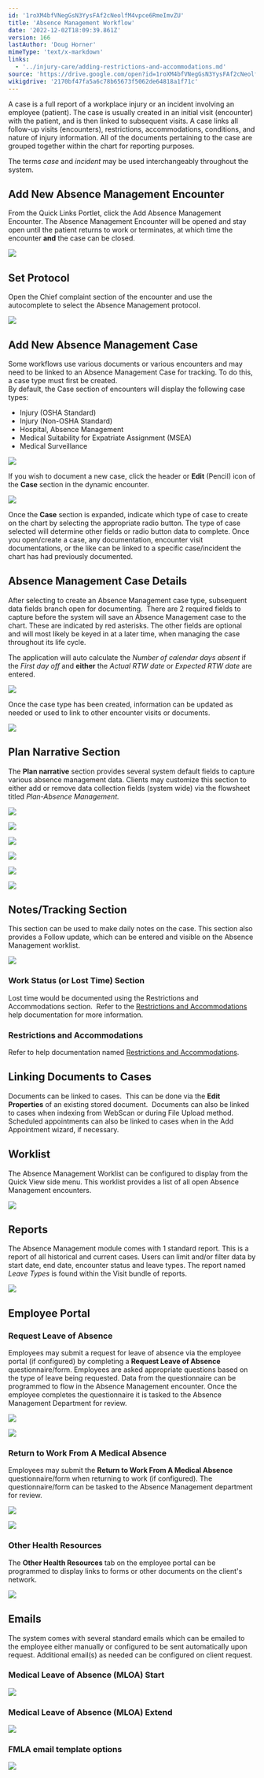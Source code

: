 ```yaml
---
id: '1roXM4bfVNegGsN3YysFAf2cNeolfM4vpce6RmeImvZU'
title: 'Absence Management Workflow'
date: '2022-12-02T18:09:39.861Z'
version: 166
lastAuthor: 'Doug Horner'
mimeType: 'text/x-markdown'
links:
  - '../injury-care/adding-restrictions-and-accommodations.md'
source: 'https://drive.google.com/open?id=1roXM4bfVNegGsN3YysFAf2cNeolfM4vpce6RmeImvZU'
wikigdrive: '2170bf47fa5a6c78b65673f5062de64818a1f71c'
---
```

A case is a full report of a workplace injury or an incident involving an employee (patient). The case is usually created in an initial visit (encounter) with the patient, and is then linked to subsequent visits. A case links all follow-up visits (encounters), restrictions, accommodations, conditions, and nature of injury information.  All of the documents pertaining to the case are grouped together within the chart for reporting purposes.

The terms *case* and *incident* may be used interchangeably throughout the system.

  
## Add New Absence Management Encounter  
  
From the Quick Links Portlet, click the Add Absence Management Encounter. The Absence Management Encounter will be opened and stay open until the patient returns to work or terminates, at which time the encounter **and** the case can be closed.

  
![](../absence-management-workflow.assets/1c1a1ae32dc9ca22da68c7734175cb76.png)  


  
## Set Protocol  
  
  
Open the Chief complaint section of the encounter and use the autocomplete to select the Absence Management protocol.

  
![](../absence-management-workflow.assets/a44494a9528f6f5b592eff1fe5e60caa.png)  


  
## **Add New Absence Management Case**  
  
Some workflows use various documents or various encounters and may need to be linked to an Absence Management Case for tracking. To do this, a case type must first be created.  
By default, the Case section of encounters will display the following case types:
* Injury (OSHA Standard) 
* Injury (Non-OSHA Standard) 
* Hospital, Absence Management 
* Medical Suitability for Expatriate Assignment (MSEA)
* Medical Surveillance

  
![](../absence-management-workflow.assets/895ee8d7d82d2149015041165ef84d4f.png)  


If you wish to document a new case, click the header or **Edit** (Pencil) icon of the **Case** section in the dynamic encounter.

  
![](../absence-management-workflow.assets/b634f8f1f09f299c7719210dd5a6b587.png)  


Once the **Case** section is expanded, indicate which type of case to create on the chart by selecting the appropriate radio button. The type of case selected will determine other fields or radio button data to complete. Once you open/create a case, any documentation, encounter visit documentations, or the like can be linked to a specific case/incident the chart has had previously documented.
  
## **Absence Management Case Details**  
  
After selecting to create an Absence Management case type, subsequent data fields branch open for documenting.  There are 2 required fields to capture before the system will save an Absence Management case to the chart. These are indicated by red asterisks. The other fields are optional and will most likely be keyed in at a later time, when managing the case throughout its life cycle.

The application will auto calculate the *Number of calendar days absent* if the *First day off* and **either** the *Actual RTW date* or *Expected RTW date* are entered.
  
![](../absence-management-workflow.assets/db4521d99edb4154d82ad96c384c9146.png)  

Once the case type has been created, information can be updated as needed or used to link to other encounter visits or documents.
  
![](../absence-management-workflow.assets/b9d9d66a06c7302ff997cd95f6392799.png)  

  
## Plan Narrative Section  
  
The **Plan narrative** section provides several system default fields to capture various absence management data. Clients may customize this section to either add or remove data collection fields (system wide) via the flowsheet titled *Plan-Absence Management.*
  
![](../absence-management-workflow.assets/533c6a81dd8c5a335624305bbd45edcb.png)  

  
![](../absence-management-workflow.assets/2b9455f60094a3b389f5f9bfb3f6ddad.png)  

  
![](../absence-management-workflow.assets/3c173b38571ebf7f7bd2a7f9b0c6a2b7.png)  

  
![](../absence-management-workflow.assets/cc7ed1609f3b7acc1e126fd145f4c023.png)  

  
![](../absence-management-workflow.assets/6fd6d6f091f2892b29f2782c607d3156.png)  

  
![](../absence-management-workflow.assets/400c785de5662e73d350c28323438727.png)  

  
## Notes/Tracking Section  
  
This section can be used to make daily notes on the case. This section also provides a Follow update, which can be entered and visible on the Absence Management worklist.
  
![](../absence-management-workflow.assets/278c330559099f9aa886b6e89a880fc6.png)  

  
### **Work Status (or Lost Time) Section**  
  
Lost time would be documented using the Restrictions and Accommodations section.  Refer to the [Restrictions and Accommodations](../injury-care/adding-restrictions-and-accommodations.md) help documentation for more information.
  
### **Restrictions and Accommodations**  
  
Refer to help documentation named [Restrictions and Accommodations](../injury-care/adding-restrictions-and-accommodations.md).
  
## **Linking Documents to Cases**  
  
Documents can be linked to cases.  This can be done via the **Edit Properties** of an existing stored document.  Documents can also be linked to cases when indexing from WebScan or during File Upload method. Scheduled appointments can also be linked to cases when in the Add Appointment wizard, if necessary.

  
## Worklist  
  
The Absence Management Worklist can be configured to display from the Quick View side menu. This worklist provides a list of all open Absence Management encounters. 
  
![](../absence-management-workflow.assets/cf09d4f16532c082af53c85be42df88d.png)  


  
## Reports  
  
The Absence Management module comes with 1 standard report. This is a report of all historical and current cases. Users can limit and/or filter data by start date, end date, encounter status and leave types.  The report named *Leave Types* is found within the Visit bundle of reports.

  
![](../absence-management-workflow.assets/0c3fc93d16c33a2262e9380b1b6800f4.png)  


  
## Employee Portal  

  
### Request Leave of Absence  


Employees may submit a request for leave of absence via the employee portal (if configured) by completing a **Request Leave of Absence** questionnaire/form. Employees are asked appropriate questions based on the type of leave being requested. Data from the questionnaire can be programmed to flow in the Absence Management encounter. Once the employee completes the questionnaire it is tasked to the Absence Management Department for review.

  
![](../absence-management-workflow.assets/4d1ee874bfa619ba729b9f7145a6e4b2.png)  


  
![](../absence-management-workflow.assets/a7ec7f4180211a54c858e584a86781d9.png)  


  
### Return to Work From A Medical Absence  
  
Employees may submit the **Return to Work From A Medical Absence** questionnaire/form when returning to work (if configured). The questionnaire/form can be tasked to the Absence Management department for review.
  
![](../absence-management-workflow.assets/08ff4b595c2a3cc2866a3e9436aa6bd2.png)  

  
![](../absence-management-workflow.assets/a07fab686740eecd74037cee97c3f0bc.png)  


  
### Other Health Resources  


The **Other Health Resources** tab on the employee portal can be programmed to display links to forms or other documents on the client's network.

  
![](../absence-management-workflow.assets/10e9d9c86b6140b007a2519e6b52b28c.png)  


  
## Emails  


The system comes with several standard emails which can be emailed to the employee either manually or configured to be sent automatically upon request. Additional email(s) as needed can be configured on client request.

  
### Medical Leave of Absence (MLOA) Start  

  
![](../absence-management-workflow.assets/82f8e1ccae6f5309bac131b03dae1cce.png)  


  
### Medical Leave of Absence (MLOA) Extend  

  
![](../absence-management-workflow.assets/4f9a095c2740da2f728fb1c25f143aa3.png)  


  
### FMLA email template options  

  
![](../absence-management-workflow.assets/dcf31d76f84df21f5c20e88e60e0edb7.png)  


